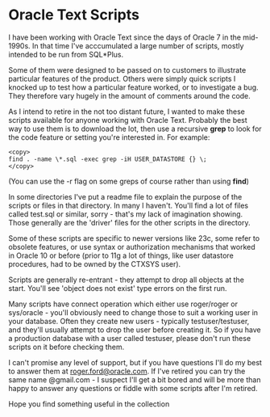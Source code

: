 # Oracle Text Scripts

I have been working with Oracle Text since the days of Oracle 7 in the mid-1990s. In that time I've acccumulated a large number of scripts, mostly intended to be run from SQL*Plus.

Some of them were designed to be passed on to customers to illustrate particular features of the product. Others were simply quick scripts I knocked up to test how a particular feature worked, or to investigate a bug. They therefore vary hugely in the amount of comments around the code.

As I intend to retire in the not too distant future, I wanted to make these scripts available for anyone working with Oracle Text. Probably the best way to use them is to download the lot, then use a recursive **grep** to look for the code feature or setting you're interested in. For example:

```
<copy>
find . -name \*.sql -exec grep -iH USER_DATASTORE {} \;
</copy>
```

(You can use the -r flag on some greps of course rather than using **find**)

In some directories I've put a readme file to explain the purpose of the scripts or files in that directory. In many I haven't. You'll find a lot of files called test.sql or similar, sorry - that's my lack of imagination showing. Those generally are the 'driver' files for the other scripts in the directory.

Some of these scripts are specific to newer versions like 23c, some refer to obsolete features, or use syntax or authorization mechanisms that worked in Oracle 10 or before (prior to 11g a lot of things, like user datastore procedures, had to be owned by the CTXSYS user).

Scripts are generally re-entrant - they attempt to drop all objects at the start. You'll see 'object does not exist' type errors on the first run.

Many scripts have connect operation which either use roger/roger or sys/oracle - you'll obviously need to change those to suit a working user in your database. Often they create new users - typically testuser/testuser, and they'll usually attempt to drop the user before creating it. So if you have a production database with a user called testuser, please don't run these scripts on it before checking them.

I can't promise any level of support, but if you have questions I'll do my best to answer them at roger.ford@oracle.com. If I've retired you can try the same name @gmail.com - I suspect I'll get a bit bored and will be more than happy to answer any questions or fiddle with some scripts after I'm retired.

Hope you find something useful in the collection